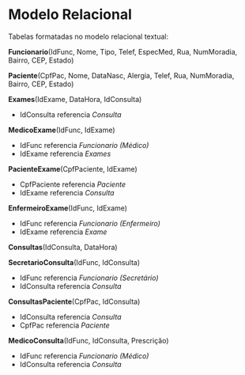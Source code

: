 # Modelo Relacional

Tabelas formatadas no modelo relacional textual:

**Funcionario**(IdFunc, Nome, Tipo, Telef, EspecMed, Rua, NumMoradia,
Bairro, CEP, Estado)

**Paciente**(CpfPac, Nome, DataNasc, Alergia, Telef, Rua, NumMoradia,
Bairro, CEP, Estado)

**Exames**(IdExame, DataHora, IdConsulta)

- IdConsulta referencia *Consulta*

**MedicoExame**(IdFunc, IdExame)

- IdFunc referencia *Funcionario (Médico)*  
- IdExame referencia *Exames*

**PacienteExame**(CpfPaciente, IdExame)

- CpfPaciente referencia *Paciente*  
- IdExame referencia *Consulta*  

**EnfermeiroExame**(IdFunc, IdExame)

- IdFunc referencia *Funcionario (Enfermeiro)*  
- IdExame referencia *Exame*

**Consultas**(IdConsulta, DataHora)

**SecretarioConsulta**(IdFunc, IdConsulta)

- IdFunc referencia *Funcionario (Secretário)*  
- IdConsulta referencia *Consulta*  

**ConsultasPaciente**(CpfPac, IdConsulta)

- IdConsulta referencia *Consulta*  
- CpfPac referencia *Paciente*  

**MedicoConsulta**(IdFunc, IdConsulta, Prescrição)

- IdFunc referencia *Funcionario (Médico)*  
- IdConsulta referencia *Consulta*  
